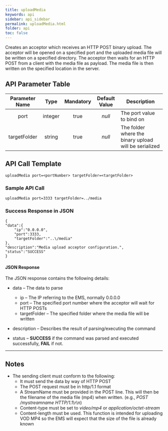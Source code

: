 ```yaml
---
title: uploadMedia
keywords: api
sidebar: api_sidebar
permalink: uploadMedia.html
folder: api
toc: false
---
```


Creates an acceptor which receives an HTTP POST binary upload. The acceptor will be opened on a specified port and the uploaded media file will be written on a specified directory. The acceptor then waits for an HTTP POST from a client with the media file as payload. The media file is then written on the specified location in the server.



## API Parameter Table

| Parameter Name |  Type   | Mandatory | Default Value | Description                              |
| :------------: | :-----: | :-------: | :-----------: | ---------------------------------------- |
|      port      | integer |   true    |    *null*     | The port value to bind on                |
|  targetFolder  | string  |   true    |    *null*     | The folder where the binary upload will be serialized |



## API Call Template

``` 
uploadMedia port=<portNumber> targetFolder=<targetFolder>
```



### Sample API Call

``` 
uploadMedia port=3333 targetFolder=../media
```



### Success Response in JSON

``` 
{
"data":{
    "ip":"0.0.0.0",
    "port":3333,
    "targetFolder":"..\/media"
},
"description":"Media upload acceptor configuration.",
"status":"SUCCESS"
}
```



#### JSON Response

The JSON response contains the following details:

- data – The data to parse
  - ip – The IP referring to the EMS, normally 0.0.0.0
  - port – The specified port number where the acceptor will wait for HTTP POSTs
  - targetFolder – The specified folder where the media file will be written


- description – Describes the result of parsing/executing the command
- status – **SUCCESS** if the command was parsed and executed successfully, **FAIL** if not.

------

## Notes

- The sending client must conform to the following:
  - It must send the data by way of HTTP POST
  - The POST request must be in http/1.1 format
  - A StreamName must be provided in the POST line. This will then be the filename of the media file (mp4) when written. (e.g., *POST /mystreamname HTTP/1.1\r\n*)
  - Content-type must be set to *video/mp4* or *application/octet-stream*
  - Content-length must be used. This function is intended for uploading VOD MP4 so the EMS will expect that the size of the file is already known


